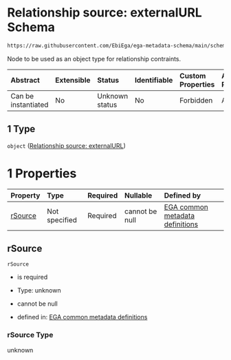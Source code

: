 # Relationship source: externalURL Schema

```txt
https://raw.githubusercontent.com/EbiEga/ega-metadata-schema/main/schemas/EGA.protocol.json#/properties/protocolRelationships/items/allOf/1/anyOf/2/allOf/1/anyOf/1
```

Node to be used as an object type for relationship contraints.

| Abstract            | Extensible | Status         | Identifiable | Custom Properties | Additional Properties | Access Restrictions | Defined In                                                                       |
| :------------------ | :--------- | :------------- | :----------- | :---------------- | :-------------------- | :------------------ | :------------------------------------------------------------------------------- |
| Can be instantiated | No         | Unknown status | No           | Forbidden         | Allowed               | none                | [EGA.protocol.json\*](../../../schemas/EGA.protocol.json "open original schema") |

## 1 Type

`object` ([Relationship source: externalURL](ega-4-definitions-relationship-source-externalurl.md))

# 1 Properties

| Property            | Type          | Required | Nullable       | Defined by                                                                                                                                                                                                                                                            |
| :------------------ | :------------ | :------- | :------------- | :-------------------------------------------------------------------------------------------------------------------------------------------------------------------------------------------------------------------------------------------------------------------- |
| [rSource](#rsource) | Not specified | Required | cannot be null | [EGA common metadata definitions](ega-4-definitions-relationship-source-externalurl-properties-rsource.md "https://raw.githubusercontent.com/EbiEga/ega-metadata-schema/main/schemas/EGA.common-definitions.json#/definitions/rSourceExternalURL/properties/rSource") |

## rSource



`rSource`

*   is required

*   Type: unknown

*   cannot be null

*   defined in: [EGA common metadata definitions](ega-4-definitions-relationship-source-externalurl-properties-rsource.md "https://raw.githubusercontent.com/EbiEga/ega-metadata-schema/main/schemas/EGA.common-definitions.json#/definitions/rSourceExternalURL/properties/rSource")

### rSource Type

unknown
